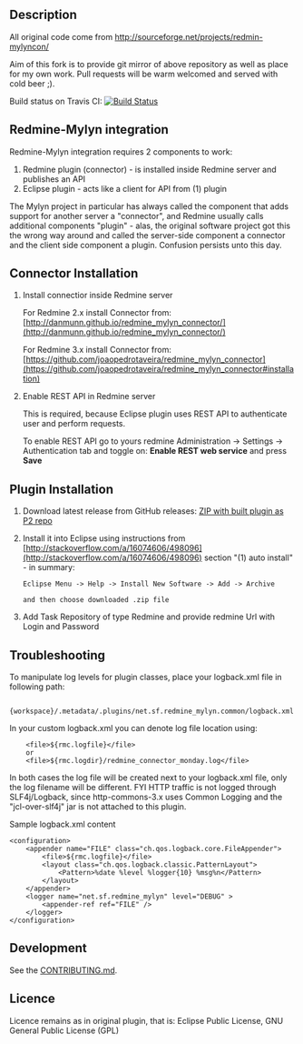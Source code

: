 
Description
-------------------------

All original code come from http://sourceforge.net/projects/redmin-mylyncon/

Aim of this fork is to provide git mirror of above repository as well as place for my own work.
Pull requests will be warm welcomed and served with cold beer ;).

Build status on Travis CI:
[![Build Status](https://travis-ci.org/ljader/redmine-mylyn-plugin.svg)](https://travis-ci.org/ljader/redmine-mylyn-plugin)

Redmine-Mylyn integration
-------------------------

Redmine-Mylyn integration requires 2 components to work:

1. Redmine plugin (connector) - is installed inside Redmine server and publishes an API
2. Eclipse plugin - acts like a client for API from (1) plugin

The Mylyn project in particular has always called the component that adds support for another server a "connector", 
and Redmine usually calls additional components "plugin" - alas, 
the original software project got this the wrong way around and called the server-side component a connector
and the client side component a plugin. Confusion persists unto this day.

Connector Installation
-------------------------

1. Install connectior inside Redmine server
    
    For Redmine 2.x install Connector from:
    [http://danmunn.github.io/redmine_mylyn_connector/](http://danmunn.github.io/redmine_mylyn_connector/)
     
    For Redmine 3.x install Connector from:
    [https://github.com/joaopedrotaveira/redmine_mylyn_connector](https://github.com/joaopedrotaveira/redmine_mylyn_connector#installation)
     
2. Enable REST API in Redmine server

    This is required, because Eclipse plugin uses REST API to authenticate user and perform requests. 

    To enable REST API go to yours redmine Administration -> Settings -> Authentication tab and toggle on:
    **Enable REST web service** and press **Save**

Plugin Installation
-------------------------

1.  Download latest release from GitHub releases:
[ZIP with built plugin as P2 repo](https://github.com/ljader/redmine-mylyn-plugin/releases/latest)

2.  Install it into Eclipse using instructions from [http://stackoverflow.com/a/16074606/498096](http://stackoverflow.com/a/16074606/498096) section "(1) auto install" - in summary:

		Eclipse Menu -> Help -> Install New Software -> Add -> Archive

		and then choose downloaded .zip file

3. Add Task Repository of type Redmine and provide redmine Url with Login and Password

Troubleshooting
-------------------------

To manipulate log levels for plugin classes, place your logback.xml file in following path:

		{workspace}/.metadata/.plugins/net.sf.redmine_mylyn.common/logback.xml

In your custom logback.xml you can denote log file location using:

		<file>${rmc.logfile}</file>
		or
		<file>${rmc.logdir}/redmine_connector_monday.log</file>
In both cases the log file will be created next to your logback.xml file, only the log filename will be different.
FYI HTTP traffic is not logged through SLF4j/Logback, since http-commons-3.x uses Common Logging
and the "jcl-over-slf4j" jar is not attached to this plugin.

Sample logback.xml content

	<configuration>
		<appender name="FILE" class="ch.qos.logback.core.FileAppender">
			<file>${rmc.logfile}</file>
			<layout class="ch.qos.logback.classic.PatternLayout">
				<Pattern>%date %level %logger{10} %msg%n</Pattern>
			</layout>
		</appender>
		<logger name="net.sf.redmine_mylyn" level="DEBUG" >
			<appender-ref ref="FILE" />
		</logger>
	</configuration>

Development
-------------------------

See the [CONTRIBUTING.md](CONTRIBUTING.md).

Licence
-------------------------
Licence remains as in original plugin, that is:
Eclipse Public License, GNU General Public License (GPL)
